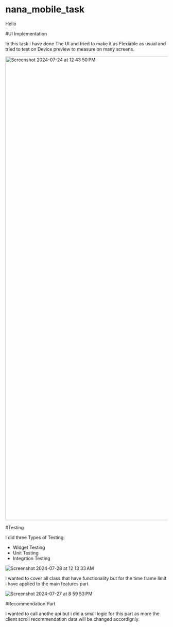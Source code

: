 # nana_mobile_task

Hello 

#UI Implementation

In this task i have done The UI and tried to make it as Flexiable as usual and tried to test on Device preview to measure on many screens.

<img width="1443" alt="Screenshot 2024-07-24 at 12 43 50 PM" src="https://github.com/user-attachments/assets/4e7d5289-a1fc-465e-bed1-725c29b406f6">


#Testing 

I did three Types of Testing:
- Widget Testing
- Unit Testing 
- Integrtion Testing

![Screenshot 2024-07-28 at 12 13 33 AM](https://github.com/user-attachments/assets/3ab7b30a-ebb7-492f-bbce-243a7c28e5e4)


I wanted to cover all class that have functionality but for the time frame limit i have applied to the main features part

![Screenshot 2024-07-27 at 8 59 53 PM](https://github.com/user-attachments/assets/36cb8412-9432-4191-99ca-f2872caf42a2)

#Recommendation Part

I wanted to call anothe api but i did a small logic for this part as more the client scroll recommendation data will be changed accordignly.
